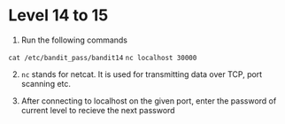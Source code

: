 # Level 14 to 15

1. Run the following commands

```cat /etc/bandit_pass/bandit14```
```nc localhost 30000```

2. `nc` stands for netcat. It is used for transmitting data over TCP, port scanning etc. 

3. After connecting to localhost on the given port, enter the password of current level to recieve the next password